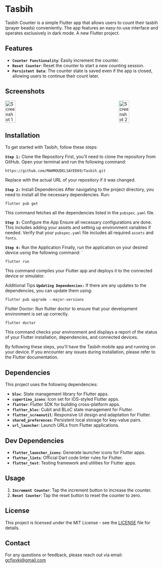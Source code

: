 # Tasbih

Tasbih Counter is a simple Flutter app that allows users to count their tasbih (prayer beads) conveniently. The app features an easy-to-use interface and operates exclusively in dark mode.
A new Flutter project.

## Features
- **`Counter Functionality`**: Easily increment the counter.
- **`Reset Counter`**: Reset the counter to start a new counting session.
- **`Persistent Data`**: The counter state is saved even if the app is closed, allowing users to continue their count later.

## Screenshots
<div style="display: flex; justify-content: space-between;">
  <img src="https://github.com/user-attachments/assets/1ef5be20-1733-4e78-9379-850499256a9f" alt="Screenshot 1" style="width: 26%;"/>
  <img src="https://github.com/user-attachments/assets/b6a9687f-719e-4591-a5e9-d1a357beb335" alt="Screenshot 2" style="width: 26%;"/>

</div>


## Installation

To get started with Tasbih, follow these steps:

**`Step 1:`** Clone the Repository
First, you'll need to clone the repository from GitHub. Open your terminal and run the following command:
```
https://github.com/MAHMOUDELSAYED69/Tasbih.git
```
Replace <repository-url> with the actual URL of your repository if it was changed.

**`Step 2:`** Install Dependencies
After navigating to the project directory, you need to install all the necessary dependencies. Run:
```
flutter pub get
```
This command fetches all the dependencies listed in the `pubspec.yaml` file.

**`Step 3:`** Configure the App
Ensure all necessary configurations are done. This includes adding your assets and setting up environment variables if needed. Verify that your `pubspec.yaml` file includes all required `assets` and `fonts`.

**`Step 4:`** Run the Application
Finally, run the application on your desired device using the following command:
`
```
flutter run
```
This command compiles your Flutter app and deploys it to the connected device or simulator.

Additional Tips
**`Updating Dependencies:`** If there are any updates to the dependencies, you can update them using:
```
flutter pub upgrade --major-versions
```
Flutter Doctor: Run flutter doctor to ensure that your development environment is set up correctly.
```
flutter doctor
```
This command checks your environment and displays a report of the status of your Flutter installation, dependencies, and connected devices.

By following these steps, you'll have the Tasbih mobile app and running on your device. If you encounter any issues during installation, please refer to the Flutter documentation.

## Dependencies
This project uses the following dependencies:

- **`bloc`**: State management library for Flutter apps.
- **`cupertino_icons`**: Icon set for iOS-styled Flutter apps.
- **`flutter`**: Flutter SDK for building cross-platform apps.
- **`flutter_bloc`**: Cubit and BLoC state management for Flutter.
- **`flutter_screenutil`**: Responsive UI design and adaptation for Flutter.
- **`shared_preferences`**: Persistent local storage for key-value pairs.
- **`url_launcher`**: Launch URLs from Flutter applications.

## Dev Dependencies
- **`flutter_launcher_icons`**: Generate launcher icons for Flutter apps.
- **`flutter_lints`**: Official Dart code linter rules for Flutter.
- **`flutter_test`**: Testing framework and utilities for Flutter apps.


## Usage

1. **`Increment Counter`**: Tap the increment button to increase the counter.
1. **`Reset Counter`**: Tap the reset button to reset the counter to zero.

## License

This project is licensed under the MIT License - see the [LICENSE](LICENSE) file for details.

## Contact

For any questions or feedback, please reach out via email: [gcfjxvkj@gmail.com](gcfjxvkj@gmail.com)
